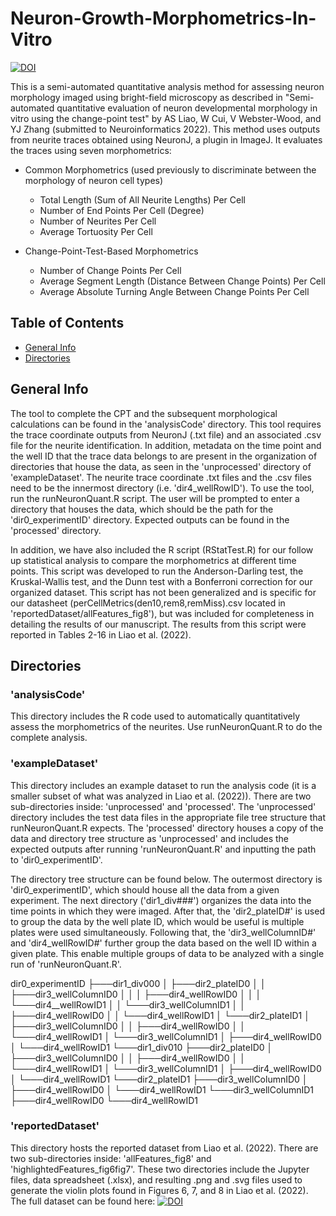 # Neuron-Growth-Morphometrics-In-Vitro
[![DOI](https://zenodo.org/badge/473702722.svg)](https://zenodo.org/badge/latestdoi/473702722)

This is a semi-automated quantitative analysis method for assessing neuron morphology imaged using bright-field microscopy as described in "Semi-automated quantitative evaluation of neuron developmental morphology in vitro using the change-point test" by AS Liao, W Cui, V Webster-Wood, and YJ Zhang (submitted to Neuroinformatics 2022). This method uses outputs from neurite traces obtained using NeuronJ, a plugin in ImageJ. It evaluates the traces using seven morphometrics:
* Common Morphometrics (used previously to discriminate between the morphology of neuron cell types) 
  * Total Length (Sum of All Neurite Lengths) Per Cell
  * Number of End Points Per Cell (Degree)
  * Number of Neurites Per Cell
  * Average Tortuosity Per Cell

* Change-Point-Test-Based Morphometrics
  * Number of Change Points Per Cell
  * Average Segment Length (Distance Between Change Points) Per Cell
  * Average Absolute Turning Angle Between Change Points Per Cell


## Table of Contents
* [General Info](#general-info)
* [Directories](#Directories)

## General Info

The tool to complete the CPT and the subsequent morphological calculations can be found in the 'analysisCode' directory. This tool requires the trace coordinate outputs from NeuronJ (.txt file) and an associated .csv file for the neurite identification. In addition, metadata on the time point and the well ID that the trace data belongs to are present in the organization of directories that house the data, as seen in the 'unprocessed' directory of 'exampleDataset'. The neurite trace coordinate .txt files and the .csv files need to be the innermost directory (i.e. 'dir4_wellRowID'). To use the tool, run the runNeuronQuant.R script. The user will be prompted to enter a directory that houses the data, which should be the path for the 'dir0_experimentID' directory. Expected outputs can be found in the 'processed' directory. 

In addition, we have also included the R script (RStatTest.R) for our follow up statistical analysis to compare the morphometrics at different time points. This script was developed to run the Anderson-Darling test, the Kruskal-Wallis test, and the Dunn test with a Bonferroni correction for our organized dataset. This script has not been generalized and is specific for our datasheet (perCellMetrics(den10,rem8,remMiss).csv located in 'reportedDataset/allFeatures_fig8'), but was included for completeness in detailing the results of our manuscript. The results from this script were reported in Tables 2-16 in Liao et al. (2022).

## Directories
### 'analysisCode'
This directory includes the R code used to automatically quantitatively assess the morphometrics of the neurites. Use runNeuronQuant.R to do the complete analysis.

### 'exampleDataset'
This directory includes an example dataset to run the analysis code (it is a smaller subset of what was analyzed in Liao et al. (2022)). There are two sub-directories inside: 'unprocessed' and 'processed'. The 'unprocessed' directory includes the test data files in the appropriate file tree structure that runNeuronQuant.R expects. The 'processed' directory houses a copy of the data and directory tree structure as 'unprocessed' and includes the expected outputs after running 'runNeuronQuant.R' and inputting the path to 'dir0_experimentID'.

The directory tree structure can be found below. The outermost directory is 'dir0_experimentID', which should house all the data from a given experiment. The next directory ('dir1_div###') organizes the data into the time points in which they were imaged. After that, the 'dir2_plateID#' is used to group the data by the well plate ID, which would be useful is multiple plates were used simultaneously. Following that, the 'dir3_wellColumnID#' and 'dir4_wellRowID#' further group the data based on the well ID within a given plate. This enable multiple groups of data to be analyzed with a single run of 'runNeuronQuant.R'.

dir0_experimentID
    ├───dir1_div000
    │   ├───dir2_plateID0
    │   │   ├───dir3_wellColumnID0
    │   │   │   ├───dir4_wellRowID0
    │   │   │   └───dir4__wellRowID1
    │   │   └───dir3_wellColumnID1
    │   │       ├───dir4_wellRowID0
    │   │       └───dir4_wellRowID1
    │   └───dir2_plateID1
    │       ├───dir3_wellColumnID0
    │       │   ├───dir4_wellRowID0
    │       │   └───dir4_wellRowID1
    │       └───dir3_wellColumnID1
    │           ├───dir4_wellRowID0
    │           └───dir4_wellRowID1
    └───dir1_div010
        ├───dir2_plateID0
        │   ├───dir3_wellColumnID0
        │   │   ├───dir4_wellRowID0
        │   │   └───dir4_wellRowID1
        │   └───dir3_wellColumnID1
        │       ├───dir4_wellRowID0
        │       └───dir4_wellRowID1
        └───dir2_plateID1
            ├───dir3_wellColumnID0
            │   ├───dir4_wellRowID0
            │   └───dir4_wellRowID1
            └───dir3_wellColumnID1
                ├───dir4_wellRowID0
                └───dir4_wellRowID1

### 'reportedDataset'
This directory hosts the reported dataset from Liao et al. (2022). There are two sub-directories inside: 'allFeatures_fig8' and 'highlightedFeatures_fig6fig7'. These two directories include the Jupyter files, data spreadsheet (.xlsx), and resulting .png and .svg files used to generate the violin plots found in Figures 6, 7, and 8 in Liao et al. (2022). 
The full dataset can be found here: [![DOI](https://zenodo.org/badge/DOI/10.5281/zenodo.6415474.svg)](https://doi.org/10.5281/zenodo.6415474)

